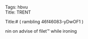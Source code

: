 Tags: hbvu  
Title: TRENT  
  
Title:# ( rambling 46f46083-yDwOF1 )  
  
nin on advise of filet™ while ironing  
